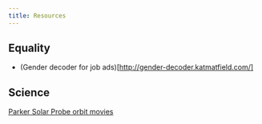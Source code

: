 ```yaml
---
title: Resources
---
```


Equality
--------

- (Gender decoder for job ads)[http://gender-decoder.katmatfield.com/]


Science
-------

[Parker Solar Probe orbit movies](/PSP/orbit_movies.html)

